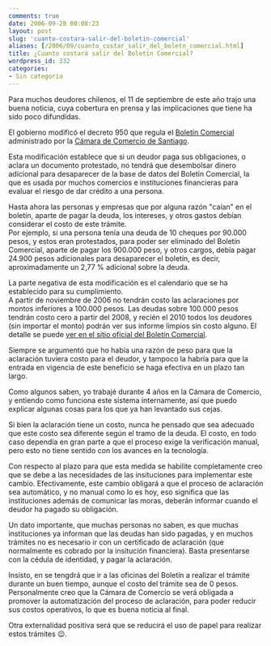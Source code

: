 ```yaml
---
comments: true
date: 2006-09-28 00:08:23
layout: post
slug: 'cuanto-costara-salir-del-boletin-comercial'
aliases: [/2006/09/cuanto_costar_salir_del_boletn_comercial.html]
title: ¿Cuanto costará salir del Boletín Comercial?
wordpress_id: 332
categories:
- Sin categoría
---
```


Para muchos deudores chilenos, el 11 de septiembre de este año trajo una buena noticia, cuya cobertura en prensa y las implicaciones que tiene ha sido poco difundidas.

El gobierno modificó el decreto 950 que regula el [Boletín Comercial](http://www.boletincomercial.cl/) administrado por la [Cámara de Comercio de Santiago](http://www.ccs.cl/).

Esta modificación establece que si un deudor paga sus obligaciones, o aclara un documento protestado, no tendrá que desembolsar dinero adicional para desaparecer de la base de datos del Boletín Comercial, la que es usada por muchos comercios e instituciones financieras para evaluar el riesgo de dar crédito a una persona.

Hasta ahora las personas y empresas que por alguna razón "caían" en el boletín, aparte de pagar la deuda, los intereses, y otros gastos debían considerar el costo de este trámite.  
Por ejemplo, si una persona tenía una deuda de 10 cheques por 90.000 pesos, y estos eran protestados, para poder ser eliminado del Boletín Comercial, aparte de pagar los 900.000 peso, y otros cargos, debía pagar 24.900 pesos adicionales para desaparecer el boletín, es decir, aproximadamente un 2,77 % adicional sobre la deuda.

La parte negativa de esta modificación es el calendario que se ha establecido para su cumplimiento.   
A partir de noviembre de 2006 no tendrán costo las aclaraciones por montos inferiores a 100.000 pesos. Las deudas sobre 100.000 pesos tendrán costo cero a partir del 2008, y recién el 2010 todos los deudores (sin importar el monto) podrán ver sus informe limpios sin costo alguno. El detalle se puede [ver en el sitio oficial del Boletín Comercial](http://www.boletincomercial.cl/html/modificacion_decreto.asp).

Siempre se argumentó que ho había una razón de peso para que la aclaración tuviera costo para el deudor, y tampoco la habría para que la entrada en vigencia de este beneficio se haga efectiva en un plazo tan largo.

Como algunos saben, yo trabajé durante 4 años en la Cámara de Comercio, y entiendo como funciona este sistema internamente, así que puedo explicar algunas cosas para los que ya han levantado sus cejas.

Si bien la aclaración tiene un costo, nunca he pensado que sea adecuado que este costo sea diferente según el tramo de la deuda. El costo, en todo caso dependía en gran parte a que el proceso exige la verificación manual, pero esto no tiene sentido con los avances en la tecnología.

Con respecto al plazo para que esta medida se habilite completamente creo que se debe a las necesidades de las insituciones para implementar este cambio. Efectivamente, este cambio obligará a que el proceso de aclaración sea automático, y no manual como lo es hoy, eso significa que las instituciones además de comunicar las moras, deberán informar cuando el deudor ha pagado su obligación.

Un dato importante, que muchas personas no saben, es que muchas instituciones ya informan que las deudas han sido pagadas, y en muchos trámites no es necesario ir con un certificado de aclaración (que normalmente es cobrado por la insitución financiera). Basta presentarse con la cédula de identidad, y pagar la aclaración.

Insisto, en se tengdrá que ir a las oficinas del Boletín a realizar el trámite durante un buen tiempo, aunque el costo del trámite sea de 0 pesos.  
Personalmente creo que la Cámara de Comercio se verá obligada a promover la automatización del proceso de aclaración, para poder reducir sus costos operativos, lo que es buena noticia al final.

Otra externalidad positiva será que se reducirá el uso de papel para realizar estos trámites :wink:.



